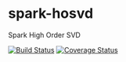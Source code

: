 # spark-hosvd
Spark High Order SVD

[![Build Status](https://travis-ci.org/sadikovi/spark-hosvd.svg?branch=master)](https://travis-ci.org/sadikovi/spark-hosvd)
[![Coverage Status](https://coveralls.io/repos/github/sadikovi/spark-hosvd/badge.svg?branch=master)](https://coveralls.io/github/sadikovi/spark-hosvd?branch=master)
